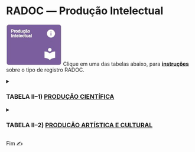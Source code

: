 # RADOC &#x2015; Produção Intelectual

<img src="../media/painel-producao-intelectual.jpg" width="150"> Clique em uma das tabelas abaixo, para <ins>**instruções**</ins> sobre o tipo de registro RADOC.

<details><summary><b><H3>TABELA II–1) <ins>PRODUÇÃO CIENTÍFICA</ins></H3></b></summary>

|Item|Descrição|Pontos|**_Link_ para Instruções**|
|-|-|-|-|
|1|Artigo completo ou texto literário publicado em periódico|-|-|
|1.1|.... Com classificação no Qualis/CAPES **A**|25|[Registro oriundo do _Lattes_](./fonte-lattes.md)|
|1.2|.... Com classificação no Qualis/CAPES **B**|20|[Registro oriundo do _Lattes_](./fonte-lattes.md)|
|1.3|.... Com classificação no Qualis/CAPES **C**|15|[Registro oriundo do _Lattes_](./fonte-lattes.md)|
|1.4|.... Não sujeito à classificação no Qualis/CAPES|10 (máx. 10)|[Registro oriundo do _Lattes_](./fonte-lattes.md)|
|2|Resumo de artigo em periódicos especializados<br>nacional ou internacional com corpo editorial|5|[O docente insere o registro](./fonte-insercao.md)|
|3|Artigos ou textos literários em repositórios de<br>publicação eletrônica ligados a editoras ou universidades|5 (máx. 10)|[O docente insere o registro](./fonte-insercao.md)|
|4|Resumo expandido publicado em anais de congresso|(máx. 10)|-|
|4.1|....	Internacional|8|[Registro oriundo do _Lattes_](./fonte-lattes.md)|
|4.2|.... Nacional|6|[Registro oriundo do _Lattes_](./fonte-lattes.md)|
|4.3|....	Regional ou Local|4|[Registro oriundo do _Lattes_](./fonte-lattes.md)|
|5|Resumo simples publicado em anais de congresso|(máx. 10)|-|
|5.1|.... Internacional|4|[Registro oriundo do _Lattes_](./fonte-lattes.md)|
|5.2|.... Nacional|3|[Registro oriundo do _Lattes_](./fonte-lattes.md)|
|5.3|.... Regional ou Local|2|[Registro oriundo do _Lattes_](./fonte-lattes.md)|
|6|Trabalho completo publicado em anais de congresso científico|10|[Registro oriundo do _Lattes_](./fonte-lattes.md)|
|7|Livro publicado com selo de editora que possua corpo editorial|40|[Registro oriundo do _Lattes_](./fonte-lattes.md)|
|8|Livro publicado com selo de editora que não possua corpo editorial|10|[Registro oriundo do _Lattes_](./fonte-lattes.md)|
|9|Capítulo de livro publicado com selo de editora<br>que possua corpo editorial|10 (máx. 40)|[Registro oriundo do _Lattes_](./fonte-lattes.md)|
|10|Edição ou organização de livro (coletânea) publicado<br>com selo de editora que possua corpo editorial|12|[Registro oriundo do _Lattes_](./fonte-lattes.md)|
|11|Capítulo traduzido de livro publicado<br>com selo de editora que possua corpo editorial|5 (máx. 20)|[Registro oriundo do _Lattes_](./fonte-lattes.md)|
|12|Tradução de livro publicado com selo de editora que possua corpo editorial|20|[Registro oriundo do _Lattes_](./fonte-lattes.md)|
|13|Tradução de artigos publicados em periódicos<br>com classificação no Qualis|10|[O docente insere o registro](./fonte-insercao.md)|
|14|Resenhas, prefácios ou verbetes|5|[O docente insere o registro](./fonte-insercao.md)|
|15|Tradução de resenhas, prefácios ou verbetes|2|[O docente insere o registro](./fonte-insercao.md)|
|16|Livro didático desenvolvido para projetos<br>institucionais/governamentais|10|[Registro oriundo do _Lattes_](./fonte-lattes.md)|
|17|Editor de Anais de Eventos|(máx. 1 evento)|-|
|17.1|.... Internacional|15|[O docente insere o registro](./fonte-insercao.md)|
|17.2|.... Nacional|10|[O docente insere o registro](./fonte-insercao.md)|
|17.3|.... Regional ou Local|5|[O docente insere o registro](./fonte-insercao.md)|
|18|Dissertação de Mestrado defendida e aprovada<br>(sendo o docente o autor da dissertação)|20|[Registro oriundo do _Lattes_](./fonte-lattes.md)|
|19|Tese de Doutorado defendida e aprovada<br>(sendo o docente o autor da tese)|40|[Registro oriundo do _Lattes_](./fonte-lattes.md)|
|20|Bolsista de Produtividade do CNPq|20<br>(para 12 meses)|[O docente insere o registro](./fonte-insercao.md)|
</details>

<details><summary><b><H3>TABELA II–2) <ins>PRODUÇÃO ARTÍSTICA E CULTURAL</ins></H3></b></summary>

|Item|Descrição|Pontos|**_Link_ para Instruções**|
|-|-|-|-|
|1|Criação, produção e direção de filmes, vídeos, discos,<br>audiovisuais, coreografias, peças teatrais, óperas ou musicais,<br>ou musicais apresentados em eventos|-|-|
|1.1|.... Locais ou regionais|10|[Registro oriundo do _Lattes_](./fonte-lattes.md)|
|1.2|.... Nacionais|15|[Registro oriundo do _Lattes_](./fonte-lattes.md)|
|1.3|.... Internacionais|20|[Registro oriundo do _Lattes_](./fonte-lattes.md)|
|2|Criação e produção do projeto gráfico de livros: concepção gráfica<br>(mancha gráfica, diagramação, escolha de fonte)|10|[Registro oriundo do _Lattes_](./fonte-lattes.md)|
|3|Criação de trilha sonora para cinema, televisão ou teatro|15|[Registro oriundo do _Lattes_](./fonte-lattes.md)|
|4|Criação e produção de projeto de iluminação cênica,<br>figurinos, formas animadas e similares|15|[Registro oriundo do _Lattes_](./fonte-lattes.md)|
|5|Design de impressos por peça|1<br>(máx. 20)|[Registro oriundo do _Lattes_](./fonte-lattes.md)|
|6|Exposições e apresentações artísticas locais ou regionais|-|-|
|6.1|.... Participação individual, camerista, solista ou ator principal|16|[Registro oriundo do _Lattes_](./fonte-lattes.md)|
|6.2|.... Participação coletiva ou coadjuvante|5|[Registro oriundo do _Lattes_](./fonte-lattes.md)|
|7	Exposições e apresentações artísticas nacionais|-|-|
|7.1|.... Participação individual, camerista, solista ou ator principal|20|[Registro oriundo do _Lattes_](./fonte-lattes.md)|
|7.2|.... Participação coletiva ou coadjuvante|10|[Registro oriundo do _Lattes_](./fonte-lattes.md)|
|8	Exposições e apresentações artísticas internacionais|-|-|
|8.1|.... Participação individual, camerista, solista ou ator principal|20|[Registro oriundo do _Lattes_](./fonte-lattes.md)|
|8.2|.... Participação coletiva ou coadjuvante|15|[Registro oriundo do _Lattes_](./fonte-lattes.md)|
|9	Composições musicais|-|-|
|9.1|.... Editadas|20|[Registro oriundo do _Lattes_](./fonte-lattes.md)|
|9.2|.... Publicadas em revistas científicas|20|[Registro oriundo do _Lattes_](./fonte-lattes.md)|
|9.3|.... Gravadas|20|[Registro oriundo do _Lattes_](./fonte-lattes.md)|
|9.4|.... Executadas em apresentações públicas|15|[Registro oriundo do _Lattes_](./fonte-lattes.md)|
|10	Produção artística, arquitetônica ou de design premiada em evento|-|-|
|10.1|.... Local ou regional|5|[Registro oriundo do _Lattes_](./fonte-lattes.md)|
|10.2|.... Nacional|10|[Registro oriundo do _Lattes_](./fonte-lattes.md)|
|10.3|.... Internacional|15|[Registro oriundo do _Lattes_](./fonte-lattes.md)|
|11|Arranjos musicais (canto, coral e orquestral)|5|[Registro oriundo do _Lattes_](./fonte-lattes.md)|
|12|presentação artística ou cultural em rádio ou TV|5|[Registro oriundo do _Lattes_](./fonte-lattes.md)|
|13|Sonoplastia (cinema, música, rádio, televisão, teatro)|3|[Registro oriundo do _Lattes_](./fonte-lattes.md)|
|14|Fotos publicitárias, jornalísticas, portfólio ou dossiê jornalístico,<br>ensaio jornalístico ou artístico, charge ou ilustração|3 (máx. 15)|[Registro oriundo do _Lattes_](./fonte-lattes.md)|
</details>

Fim &#9997;
